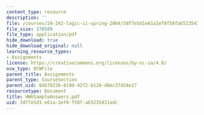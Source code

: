 ```yaml
---
content_type: resource
description: ''
file: /courses/24-242-logic-ii-spring-2004/3df7e5d1e61a2ef0f58fab5235431adc_HW6SampleAnswers.pdf
file_size: 378509
file_type: application/pdf
hide_download: true
hide_download_original: null
learning_resource_types:
- Assignments
license: https://creativecommons.org/licenses/by-nc-sa/4.0/
ocw_type: OCWFile
parent_title: Assignments
parent_type: CourseSection
parent_uid: 84b78226-819d-42f2-b120-d8ec37d24e17
resourcetype: Document
title: HW6SampleAnswers.pdf
uid: 3df7e5d1-e61a-2ef0-f58f-ab5235431adc
---
```

